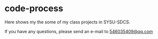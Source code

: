 # code-process
Here shows my the some of my class projects in SYSU-SDCS.   

If you have any questions, please send an e-mail to 546035409@qq.com
